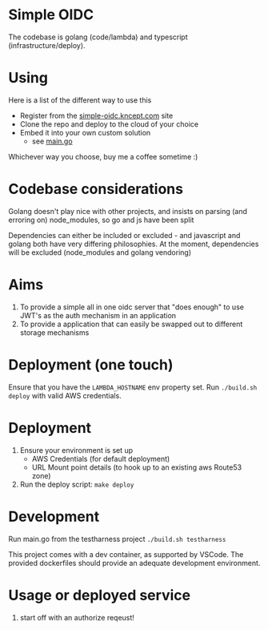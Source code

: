 # Simple OIDC

The codebase is golang (code/lambda) and typescript (infrastructure/deploy).

# Using
Here is a list of the different way to use this
* Register from the [simple-oidc.kncept.com](https://simple-oidc.kncept.com) site
* Clone the repo and deploy to the cloud of your choice
* Embed it into your own custom solution
  - see [main.go](service/main.go)

Whichever way you choose, buy me a coffee sometime :)

# Codebase considerations
Golang doesn't play nice with other projects, and insists on parsing (and erroring on) node_modules, so go and js have been split

Dependencies can either be included or excluded - and javascript and golang both have very differing philosophies.
At the moment, dependencies will be excluded (node_modules and golang vendoring)

# Aims
1) To provide a simple all in one oidc server that "does enough" to use JWT's as the auth mechanism in an application
2) To provide a application that can easily be swapped out to different storage mechanisms

# Deployment (one touch)
Ensure that you have the `LAMBDA_HOSTNAME` env property set.
Run `./build.sh deploy` with valid AWS credentials.

# Deployment 
1) Ensure your environment is set up
    * AWS Credentials (for default deployment)
    * URL Mount point details (to hook up to an existing aws Route53 zone)
2) Run the deploy script: `make deploy`

# Development
Run main.go from the testharness project
`./build.sh testharness`

This project comes with a dev container, as supported by VSCode.
The provided dockerfiles should provide an adequate development environment.

# Usage or deployed service
1) start off with an authorize reqeust!
